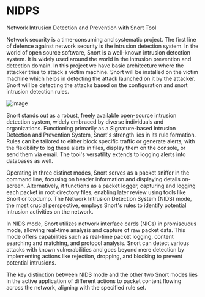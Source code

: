 # NIDPS
Network Intrusion Detection and Prevention with Snort Tool


Network security is a time-consuming and systematic project. The first line of defence against network security is the intrusion detection system. In the world of open source software, Snort is a well-known intrusion detection system. It is widely used around the world in the intrusion prevention and detection domain. In this project we have basic architecture where the attacker tries to attack a victim machine. Snort will be installed on the victim machine which helps in detecting the attack launched on it by the attacker. Snort will be detecting the attacks based on the configuration and snort intrusion detection rules.


![image](https://github.com/saivigneshmn/NIDPS/assets/100284499/a694991c-2a30-4e51-95fe-8a823ec0838a)

Snort stands out as a robust, freely available open-source intrusion detection system, widely embraced by diverse individuals and organizations. Functioning primarily as a Signature-based Intrusion Detection and Prevention System, Snort's strength lies in its rule formation. Rules can be tailored to either block specific traffic or generate alerts, with the flexibility to log these alerts in files, display them on the console, or send them via email. The tool's versatility extends to logging alerts into databases as well.

Operating in three distinct modes, Snort serves as a packet sniffer in the command line, focusing on header information and displaying details on-screen. Alternatively, it functions as a packet logger, capturing and logging each packet in root directory files, enabling later review using tools like Snort or tcpdump. The Network Intrusion Detection System (NIDS) mode, the most crucial perspective, employs Snort's rules to identify potential intrusion activities on the network.

In NIDS mode, Snort utilizes network interface cards (NICs) in promiscuous mode, allowing real-time analysis and capture of raw packet data. This mode offers capabilities such as real-time packet logging, content searching and matching, and protocol analysis. Snort can detect various attacks with known vulnerabilities and goes beyond mere detection by implementing actions like rejection, dropping, and blocking to prevent potential intrusions.

The key distinction between NIDS mode and the other two Snort modes lies in the active application of different actions to packet content flowing across the network, aligning with the specified rule set.
